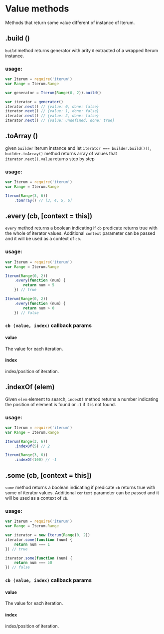 # Value methods
Methods that return some value different of instance of Iterum.

## .build ()

`build` method returns generator with arity `0` extracted of a wrapped Iterum instance.

### usage:
``` javascript
var Iterum = require('iterum')
var Range = Iterum.Range

var generator = Iterum(Range(0, 2)).build()

var iterator = generator()
iterator.next() // {value: 0, done: false}
iterator.next() // {value: 1, done: false}
iterator.next() // {value: 2, done: false}
iterator.next() // {value: undefined, done: true}
```

## .toArray ()

given `builder` Iterum instance and let `iterator === builder.build()()`, `builder.toArray()` method returns array of values that `iterator.next().value` returns step by step

### usage:
``` javascript
var Iterum = require('iterum')
var Range = Iterum.Range

Iterum(Range(3, 6))
    .toArray() // [3, 4, 5, 6]
```

## .every (cb, [context = this])

`every` method returns a boolean indicating if `cb` predicate returns true with the whole of iterator values. Additional `context` parameter can be passed and it will be used as a context of `cb`.

### usage:
``` javascript
var Iterum = require('iterum')
var Range = Iterum.Range

Iterum(Range(0, 2))
    .every(function (num) {
        return num < 5 
    }) // true

Iterum(Range(0, 2))
    .every(function (num) {
        return num > 0
    }) // false
```

### `cb (value, index)` callback params 

#### value
The value for each iteration.

#### index
index/position of iteration.

## .indexOf (elem)

Given `elem` element to search, `indexOf` method returns a number indicating the position of element is found or `-1` if it is not found. 

### usage:
``` javascript
var Iterum = require('iterum')
var Range = Iterum.Range

Iterum(Range(3, 6))
    .indexOf(5) // 2

Iterum(Range(3, 6))
    .indexOf(100) // -1
```

## .some (cb, [context = this])

`some` method returns a boolean indicating if predicate `cb` returns true with some of iterator values. Additional `context` parameter can be passed and it will be used as a context of `cb`.

### usage:
``` javascript
var Iterum = require('iterum')
var Range = Iterum.Range

var iterator = new Iterum(Range(0, 2))
iterator.some(function (num) {
    return num === 1
}) // true

iterator.some(function (num) {
    return num === 50
}) // false
```

### `cb (value, index)` callback params 

#### value
The value for each iteration.

#### index
index/position of iteration.

